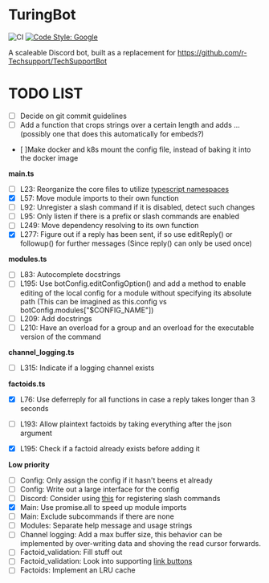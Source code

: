 # TuringBot
![CI](https://github.com/zleyyij/TuringBot/actions/workflows/ci.yaml/badge.svg)
[![Code Style: Google](https://img.shields.io/badge/code%20style-google-blueviolet.svg)](https://github.com/google/gts)

A scaleable Discord bot, built as a replacement for https://github.com/r-Techsupport/TechSupportBot

# TODO LIST
- [ ] Decide on git commit guidelines
- [ ] Add a function that crops strings over a certain length and adds ... (possibly one that does this automatically for embeds?)
- [ ]Make docker and k8s mount the config file, instead of baking it into the docker image

**main.ts**
- [ ] L23: Reorganize the core files to utilize [typescript namespaces](https://www.typescriptlang.org/docs/handbook/namespaces.html)
- [x] L57: Move module imports to their own function
- [ ] L92: Unregister a slash command if it is disabled, detect such changes
- [ ] L95: Only listen if there is a prefix or slash commands are enabled
- [ ] L249: Move dependency resolving to its own function
- [x] L277: Figure out if a reply has been sent, if so use editReply() or followup() for further messages (Since reply() can only be used once)

**modules.ts**
- [ ] L83: Autocomplete docstrings
- [ ] L195: Use botConfig.editConfigOption() and add a method to enable editing of the local config for a module without specifying its absolute path (This can be imagined as this.config vs botConfig.modules["$CONFIG_NAME"])
- [ ] L209: Add docstrings
- [ ] L210: Have an overload for a group and an overload for the executable version of the command

**channel_logging.ts**
- [ ] L315: Indicate if a logging channel exists

**factoids.ts**
- [x] L76: Use deferreply for all functions in case a reply takes longer than 3 seconds
- [ ] L193: Allow plaintext factoids by taking everything after the json argument
- [x] L195: Check if a factoid already exists before adding it


**Low priority**
- [ ] Config: Only assign the config if it hasn't beens et already
- [ ] Config: Write out a large interface for the config
- [ ] Discord: Consider using [this](https://discord.com/developers/docs/interactions/application-commands#create-guild-application-command) for registering slash commands
- [x] Main: Use promise.all to speed up module imports
- [ ] Main: Exclude subcommands if there are none
- [ ] Modules: Separate help message and usage strings
- [ ] Channel logging: Add a max buffer size, this behavior can be implemented by over-writing data and shoving the read cursor forwards.
- [ ] Factoid_validation: Fill stuff out
- [ ] Factoid_validation: Look into supporting [link buttons](https://discord.com/developers/docs/interactions/message-components)
- [ ] Factoids: Implement an LRU cache
